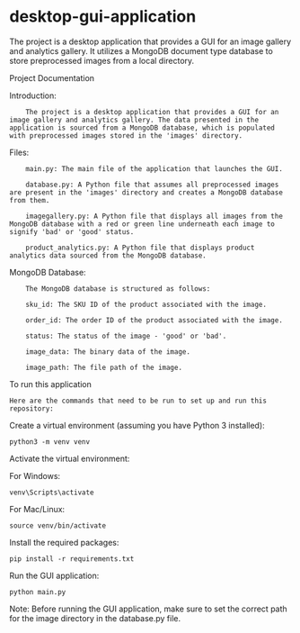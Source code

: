 # desktop-gui-application


The project is a desktop application that provides a GUI for an image gallery and analytics gallery. It utilizes a MongoDB document type database to store preprocessed images from a local directory.


Project Documentation


Introduction:


        The project is a desktop application that provides a GUI for an image gallery and analytics gallery. The data presented in the application is sourced from a MongoDB database, which is populated with preprocessed images stored in the 'images' directory.

Files:


        main.py: The main file of the application that launches the GUI.

        database.py: A Python file that assumes all preprocessed images are present in the 'images' directory and creates a MongoDB database from them.

        imagegallery.py: A Python file that displays all images from the MongoDB database with a red or green line underneath each image to signify 'bad' or 'good' status.

        product_analytics.py: A Python file that displays product analytics data sourced from the MongoDB database.


MongoDB Database:


        The MongoDB database is structured as follows:

        sku_id: The SKU ID of the product associated with the image.

        order_id: The order ID of the product associated with the image.

        status: The status of the image - 'good' or 'bad'.

        image_data: The binary data of the image.

        image_path: The file path of the image.


To run this application 


    Here are the commands that need to be run to set up and run this repository:


Create a virtual environment (assuming you have Python 3 installed):

    python3 -m venv venv
    
    
Activate the virtual environment:

For Windows:

    venv\Scripts\activate

For Mac/Linux:

    source venv/bin/activate

Install the required packages:

    pip install -r requirements.txt

Run the GUI application:

    python main.py
    
    

Note: Before running the GUI application, make sure to set the correct path for the image directory in the database.py file.
